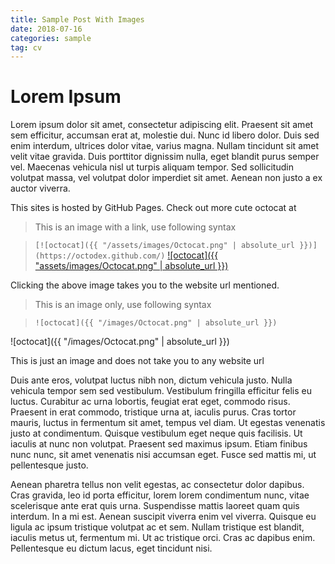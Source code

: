 ```yaml
---
title: Sample Post With Images
date: 2018-07-16
categories: sample
tag: cv
---
```


# Lorem Ipsum
Lorem ipsum dolor sit amet, consectetur adipiscing elit. Praesent sit amet sem efficitur, accumsan erat at, molestie dui. Nunc id libero dolor. Duis sed enim interdum, ultrices dolor vitae, varius magna. Nullam tincidunt sit amet velit vitae gravida. Duis porttitor dignissim nulla, eget blandit purus semper vel. Maecenas vehicula nisl ut turpis aliquam tempor. Sed sollicitudin volutpat massa, vel volutpat dolor imperdiet sit amet. Aenean non justo a ex auctor viverra.

This sites is hosted by GitHub Pages. Check out more cute octocat at 
> This is an image with a link, use following syntax

> ``[![octocat]({{ "/assets/images/Octocat.png" | absolute_url }})](https://octodex.github.com/)``
[![octocat]({{ "assets/images/Octocat.png" | absolute_url }})](https://octodex.github.com/)

Clicking the above image takes you to the website url mentioned.


> This is an image only, use following syntax

> ``![octocat]({{ "/images/Octocat.png" | absolute_url }})``

![octocat]({{ "/images/Octocat.png" | absolute_url }})

This is just an image and does not take you to any website url


Duis ante eros, volutpat luctus nibh non, dictum vehicula justo. Nulla vehicula tempor sem sed vestibulum. Vestibulum fringilla efficitur felis eu luctus. Curabitur ac urna lobortis, feugiat erat eget, commodo risus. Praesent in erat commodo, tristique urna at, iaculis purus. Cras tortor mauris, luctus in fermentum sit amet, tempus vel diam. Ut egestas venenatis justo at condimentum. Quisque vestibulum eget neque quis facilisis. Ut iaculis at nunc non volutpat. Praesent sed maximus ipsum. Etiam finibus nunc nunc, sit amet venenatis nisi accumsan eget. Fusce sed mattis mi, ut pellentesque justo.

Aenean pharetra tellus non velit egestas, ac consectetur dolor dapibus. Cras gravida, leo id porta efficitur, lorem lorem condimentum nunc, vitae scelerisque ante erat quis urna. Suspendisse mattis laoreet quam quis interdum. In a mi est. Aenean suscipit viverra enim vel viverra. Quisque eu ligula ac ipsum tristique volutpat ac et sem. Nullam tristique est blandit, iaculis metus ut, fermentum mi. Ut ac tristique orci. Cras ac dapibus enim. Pellentesque eu dictum lacus, eget tincidunt nisi.
